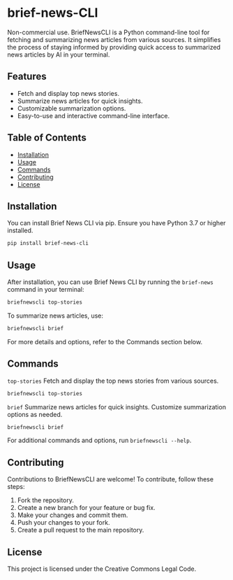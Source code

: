 # brief-news-CLI
Non-commercial use. BriefNewsCLI is a Python command-line tool for fetching and summarizing news articles from various sources. It simplifies the process of staying informed by providing quick access to summarized news articles by AI in your terminal.

## Features

- Fetch and display top news stories.
- Summarize news articles for quick insights.
- Customizable summarization options.
- Easy-to-use and interactive command-line interface.

## Table of Contents

- [Installation](#installation)
- [Usage](#usage)
- [Commands](#commands)
- [Contributing](#contributing)
- [License](#license)

## Installation

You can install Brief News CLI via pip. Ensure you have Python 3.7 or higher installed.

```bash
pip install brief-news-cli
```

## Usage

After installation, you can use Brief News CLI by running the `brief-news` command in your terminal:

```bash
briefnewscli top-stories
```

To summarize news articles, use:

```bash
briefnewscli brief
```

For more details and options, refer to the Commands section below.

## Commands

`top-stories`
Fetch and display the top news stories from various sources.

```bash
briefnewscli top-stories
```

`brief`
Summarize news articles for quick insights. Customize summarization options as needed.

```bash
briefnewscli brief
```
For additional commands and options, run `briefnewscli --help`.

## Contributing
Contributions to BriefNewsCLI are welcome! To contribute, follow these steps:

1. Fork the repository.
2. Create a new branch for your feature or bug fix.
3. Make your changes and commit them.
4. Push your changes to your fork.
5. Create a pull request to the main repository.

## License
This project is licensed under the Creative Commons Legal Code.